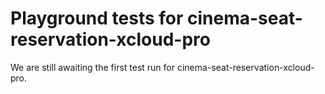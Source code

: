 # Playground tests for cinema-seat-reservation-xcloud-pro
We are still awaiting the first test run for cinema-seat-reservation-xcloud-pro.
